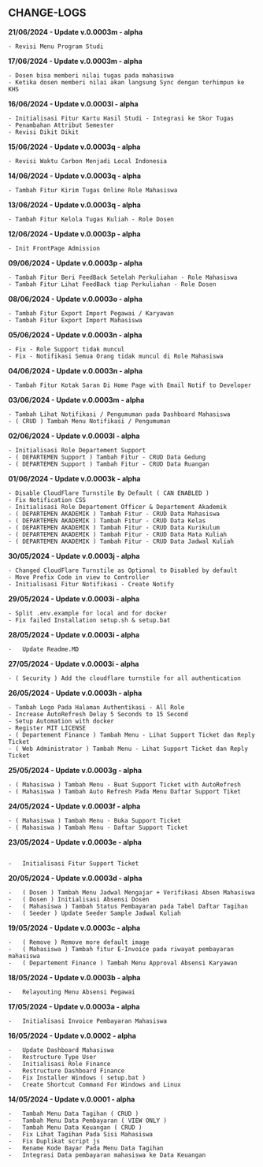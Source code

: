 ## CHANGE-LOGS

<b>21/06/2024 - Update v.0.0003m - alpha</b>

```
- Revisi Menu Program Studi
```

<b>17/06/2024 - Update v.0.0003m - alpha</b>

```
- Dosen bisa memberi nilai tugas pada mahasiswa
- Ketika dosen memberi nilai akan langsung Sync dengan terhimpun ke KHS
```

<b>16/06/2024 - Update v.0.0003l - alpha</b>

```
- Initialisasi Fitur Kartu Hasil Studi - Integrasi ke Skor Tugas
- Penambahan Attribut Semester
- Revisi Dikit Dikit
```

<b>15/06/2024 - Update v.0.0003q - alpha</b>

```
- Revisi Waktu Carbon Menjadi Local Indonesia
```

<b>14/06/2024 - Update v.0.0003q - alpha</b>

```
- Tambah Fitur Kirim Tugas Online Role Mahasiswa
```

<b>13/06/2024 - Update v.0.0003q - alpha</b>

```
- Tambah Fitur Kelola Tugas Kuliah - Role Dosen
```

<b>12/06/2024 - Update v.0.0003p - alpha</b>

```
- Init FrontPage Admission
```

<b>09/06/2024 - Update v.0.0003p - alpha</b>

```
- Tambah Fitur Beri FeedBack Setelah Perkuliahan - Role Mahasiswa
- Tambah Fitur Lihat FeedBack tiap Perkuliahan - Role Dosen
```

<b>08/06/2024 - Update v.0.0003o - alpha</b>

```
- Tambah Fitur Export Import Pegawai / Karyawan
- Tambah Fitur Export Import Mahasiswa
```

<b>05/06/2024 - Update v.0.0003n - alpha</b>

```
- Fix - Role Support tidak muncul
- Fix - Notifikasi Semua Orang tidak muncul di Role Mahasiswa
```

<b>04/06/2024 - Update v.0.0003n - alpha</b>

```
- Tambah Fitur Kotak Saran Di Home Page with Email Notif to Developer
```

<b>03/06/2024 - Update v.0.0003m - alpha</b>

```
- Tambah Lihat Notifikasi / Pengumuman pada Dashboard Mahasiswa
- ( CRUD ) Tambah Menu Notifikasi / Pengumuman
```

<b>02/06/2024 - Update v.0.0003l - alpha</b>

```
- Initialisasi Role Departement Support
- ( DEPARTEMEN Support ) Tambah Fitur - CRUD Data Gedung
- ( DEPARTEMEN Support ) Tambah Fitur - CRUD Data Ruangan
```

<b>01/06/2024 - Update v.0.0003k - alpha</b>

```
- Disable CloudFlare Turnstile By Default ( CAN ENABLED )
- Fix Notification CSS
- Initialisasi Role Departement Officer & Departement Akademik
- ( DEPARTEMEN AKADEMIK ) Tambah Fitur - CRUD Data Mahasiswa
- ( DEPARTEMEN AKADEMIK ) Tambah Fitur - CRUD Data Kelas
- ( DEPARTEMEN AKADEMIK ) Tambah Fitur - CRUD Data Kurikulum
- ( DEPARTEMEN AKADEMIK ) Tambah Fitur - CRUD Data Mata Kuliah
- ( DEPARTEMEN AKADEMIK ) Tambah Fitur - CRUD Data Jadwal Kuliah
```

<b>30/05/2024 - Update v.0.0003j - alpha</b>

```
- Changed CloudFlare Turnstile as Optional to Disabled by default
- Move Prefix Code in view to Controller
- Initialisasi Fitur Notifikasi - Create Notify
```

<b>29/05/2024 - Update v.0.0003i - alpha</b>

```
- Split .env.example for local and for docker
- Fix failed Installation setup.sh & setup.bat
```

<b>28/05/2024 - Update v.0.0003i - alpha</b>

```
-   Update Readme.MD
```

<b>27/05/2024 - Update v.0.0003i - alpha</b>

```
- ( Security ) Add the cloudflare turnstile for all authentication
```

<b>26/05/2024 - Update v.0.0003h - alpha</b>

```
- Tambah Logo Pada Halaman Authentikasi - All Role
- Increase AutoRefresh Delay 5 Seconds to 15 Second
- Setup Automation with docker
- Register MIT LICENSE
- ( Departement Finance ) Tambah Menu - Lihat Support Ticket dan Reply Ticket
- ( Web Administrator ) Tambah Menu - Lihat Support Ticket dan Reply Ticket
```

<b>25/05/2024 - Update v.0.0003g - alpha</b>

```
- ( Mahasiswa ) Tambah Menu - Buat Support Ticket with AutoRefresh
- ( Mahasiswa ) Tambah Auto Refresh Pada Menu Daftar Support Tiket
```

<b>24/05/2024 - Update v.0.0003f - alpha</b>

```
- ( Mahasiswa ) Tambah Menu - Buka Support Ticket
- ( Mahasiswa ) Tambah Menu - Daftar Support Ticket
```

<b>23/05/2024 - Update v.0.0003e - alpha</b>

```

-   Initialisasi Fitur Support Ticket
```

<b>20/05/2024 - Update v.0.0003d - alpha</b>

```
-   ( Dosen ) Tambah Menu Jadwal Mengajar + Verifikasi Absen Mahasiswa
-   ( Dosen ) Initialisasi Absensi Dosen
-   ( Mahasiswa ) Tambah Status Pembayaran pada Tabel Daftar Tagihan
-   ( Seeder ) Update Seeder Sample Jadwal Kuliah

```

<b>19/05/2024 - Update v.0.0003c - alpha</b>

```
-   ( Remove ) Remove more default image
-   ( Mahasiswa ) Tambah fitur E-Invoice pada riwayat pembayaran mahasiswa
-   ( Departement Finance ) Tambah Menu Approval Absensi Karyawan
```

<b>18/05/2024 - Update v.0.0003b - alpha</b>

```
-   Relayouting Menu Absensi Pegawai
```

<b>17/05/2024 - Update v.0.0003a - alpha</b>

```
-   Initialisasi Invoice Pembayaran Mahasiswa
```

<b>16/05/2024 - Update v.0.0002 - alpha</b>

```
-   Update Dashboard Mahasiswa
-   Restructure Type User
-   Initialisasi Role Finance
-   Restructure Dashboard Finance
-   Fix Installer Windows ( setup.bat )
-   Create Shortcut Command For Windows and Linux
```

<b>14/05/2024 - Update v.0.0001 - alpha</b>

```
-   Tambah Menu Data Tagihan ( CRUD )
-   Tambah Menu Data Pembayaran ( VIEW ONLY )
-   Tambah Menu Data Keuangan ( CRUD )
-   Fix Lihat Tagihan Pada Sisi Mahasiswa
-   Fix Duplikat script js
-   Rename Kode Bayar Pada Menu Data Tagihan
-   Integrasi Data pembayaran mahasiswa ke Data Keuangan
```
